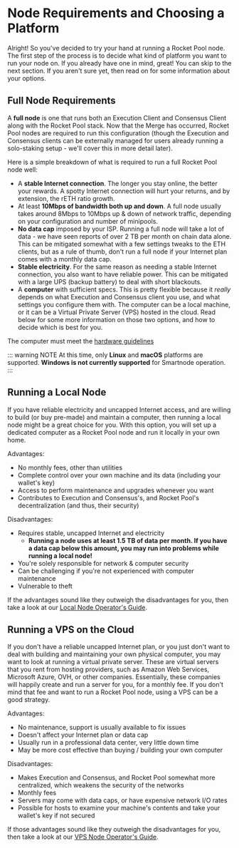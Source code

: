 # Node Requirements and Choosing a Platform

Alright!
So you've decided to try your hand at running a Rocket Pool node.
The first step of the process is to decide what kind of platform you want to run your node on.
If you already have one in mind, great!
You can skip to the next section.
If you aren't sure yet, then read on for some information about your options.

## Full Node Requirements

A **full node** is one that runs both an Execution Client and Consensus Client along with the Rocket Pool stack.
Now that the Merge has occurred, Rocket Pool nodes are required to run this configuration (though the Execution and Consensus clients can be externally managed for users already running a solo-staking setup - we'll cover this in more detail later).

Here is a simple breakdown of what is required to run a full Rocket Pool node well:

- A **stable Internet connection**. The longer you stay online, the better your rewards. A spotty Internet connection will hurt your returns, and by extension, the rETH ratio growth.
- At least **10Mbps of bandwidth both up and down**. A full node usually takes around 8Mbps to 10Mbps up & down of network traffic, depending on your configuration and number of minipools.
- **No data cap** imposed by your ISP. Running a full node will take a lot of data - we have seen reports of over 2 TB per month on chain data alone. This can be mitigated somewhat with a few settings tweaks to the ETH clients, but as a rule of thumb, don't run a full node if your Internet plan comes with a monthly data cap.
- **Stable electricity**. For the same reason as needing a stable Internet connection, you also want to have reliable power. This can be mitigated with a large UPS (backup battery) to deal with short blackouts.
- A **computer** with sufficient specs. This is pretty flexible because it _really_ depends on what Execution and Consensus client you use, and what settings you configure them with. The computer can be a local machine, or it can be a Virtual Private Server (VPS) hosted in the cloud. Read below for some more information on those two options, and how to decide which is best for you.

The computer must meet the [hardware guidelines](./local/hardware.md)

::: warning NOTE
At this time, only **Linux** and **macOS** platforms are supported.
**Windows is not currently supported** for Smartnode operation.
:::

## Running a Local Node

If you have reliable electricity and uncapped Internet access, and are willing to build (or buy pre-made) and maintain a computer, then running a local node might be a great choice for you. With this option, you will set up a dedicated computer as a Rocket Pool node and run it locally in your own home.

Advantages:

- No monthly fees, other than utilities
- Complete control over your own machine and its data (including your wallet's key)
- Access to perform maintenance and upgrades whenever you want
- Contributes to Execution and Consensus's, and Rocket Pool's decentralization (and thus, their security)

Disadvantages:

- Requires stable, uncapped Internet and electricity
  - **Running a node uses at least 1.5 TB of data per month. If you have a data cap below this amount, you may run into problems while running a local node!**
- You're solely responsible for network & computer security
- Can be challenging if you're not experienced with computer maintenance
- Vulnerable to theft

If the advantages sound like they outweigh the disadvantages for you, then take a look at our [Local Node Operator's Guide](./local/hardware.html).

## Running a VPS on the Cloud

If you don't have a reliable uncapped Internet plan, or you just don't want to deal with building and maintaining your own physical computer, you may want to look at running a virtual private server. These are virtual servers that you rent from hosting providers, such as Amazon Web Services, Microsoft Azure, OVH, or other companies. Essentially, these companies will happily create and run a server for you, for a monthly fee. If you don't mind that fee and want to run a Rocket Pool node, using a VPS can be a good strategy.

Advantages:

- No maintenance, support is usually available to fix issues
- Doesn't affect your Internet plan or data cap
- Usually run in a professional data center, very little down time
- May be more cost effective than buying / building your own computer

Disadvantages:

- Makes Execution and Consensus, and Rocket Pool somewhat more centralized, which weakens the security of the networks
- Monthly fees
- Servers may come with data caps, or have expensive network I/O rates
- Possible for hosts to examine your machine's contents and take your wallet's key if not secured

If those advantages sound like they outweigh the disadvantages for you, then take a look at our [VPS Node Operator's Guide](./vps/providers.html).
